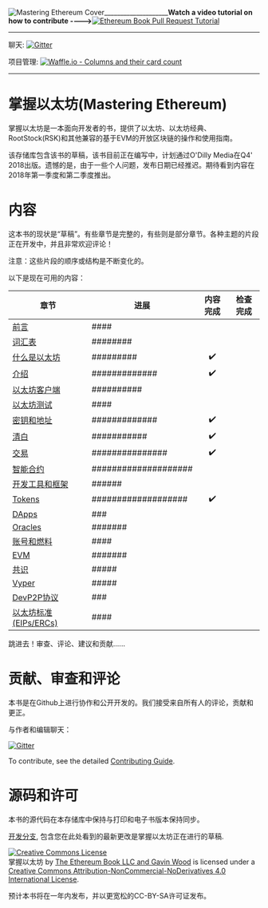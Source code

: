 ![Mastering Ethereum Cover](images/cover_thumb.png)____________________**Watch a video tutorial on how to contribute ---->**[![Ethereum Book Pull Request Tutorial](https://img.youtube.com/vi/IBYHohWm_5w/1.jpg)](https://www.youtube.com/watch?v=IBYHohWm_5w)
<hr/>

聊天: [![Gitter](https://github.com/ethereumbook/ethereumbook/blob/develop/images/chat-on-gitter.svg)](https://gitter.im/ethereumbook/Lobby)

项目管理: [![Waffle.io - Columns and their card count](https://badge.waffle.io/ethereumbook/ethereumbook.svg?columns=all)](https://waffle.io/ethereumbook/ethereumbook)
<hr/>

# 掌握以太坊(Mastering Ethereum)

掌握以太坊是一本面向开发者的书，提供了以太坊、以太坊经典、RootStock(RSK)和其他兼容的基于EVM的开放区块链的操作和使用指南。

该存储库包含该书的草稿，该书目前正在编写中，计划通过O'Dilly Media在Q4' 2018出版。遗憾的是，由于一些个人问题，发布日期已经推迟。期待看到内容在2018年第一季度和第二季度推出。

# 内容

这本书的现状是“草稿”。有些章节是完整的，有些则是部分章节。各种主题的片段正在开发中，并且非常欢迎评论！

注意：这些片段的顺序或结构是不断变化的。

以下是现在可用的内容：

| 章节 | 进展 | 内容完成 | 检查完成 |
|-------|------|:------:|:------:|
| [前言](preface.asciidoc) | #### |||
| [词汇表](glossary.asciidoc) | ######## |||
| [什么是以太坊](what-is.asciidoc) | ######### | :heavy_check_mark: ||
| [介绍](intro.asciidoc) | ############# | :heavy_check_mark: ||
| [以太坊客户端](clients.asciidoc) | ########## |||
| [以太坊测试](ethereum-testnets.asciidoc) | #### |||
| [密钥和地址](keys-addresses.asciidoc) | ############# | :heavy_check_mark: ||
| [清白](wallets.asciidoc) | ########### | :heavy_check_mark: ||
| [交易](transactions.asciidoc) | ############### | :heavy_check_mark: ||
| [智能合约](smart-contracts.asciidoc) | #################### |||
| [开发工具和框架](dev-tools.asciidoc) | ###### |||
| [Tokens](tokens.asciidoc) | ################### | :heavy_check_mark: ||
| [DApps](dapps.asciidoc) | ### |||
| [Oracles](oracles.asciidoc) | ####### |||
| [账号和燃料](gas.asciidoc) | #### |||
| [EVM](evm.asciidoc) | ####### |||
| [共识](consensus.asciidoc) | ##### |||
| [Vyper](vyper.asciidoc) | ##### |||
| [DevP2P协议](devp2p-protocol.asciidoc) | ### |||
| [以太坊标准(EIPs/ERCs)](standards-eip-erc.asciidoc) | #### |||


跳进去！审查、评论、建议和贡献......

# 贡献、审查和评论

本书是在Github上进行协作和公开开发的。我们接受来自所有人的评论，贡献和更正。

与作者和编辑聊天：

[![Gitter](https://github.com/ethereumbook/ethereumbook/blob/develop/images/chat-on-gitter.svg)](https://gitter.im/ethereumbook/Lobby)

To contribute, see the detailed [Contributing Guide](CONTRIBUTING.md).

# 源码和许可

本书的源代码在本存储库中保持与打印和电子书版本保持同步。

[开发分支](https://github.com/ethereumbook/ethereumbook/tree/develop), 包含您在此处看到的最新更改是掌握以太坊正在进行的草稿.

<a rel="license" href="http://creativecommons.org/licenses/by-nc-nd/4.0/"><img alt="Creative Commons License" style="border-width:0" src="https://i.creativecommons.org/l/by-nc-nd/4.0/88x31.png" /></a><br /><span xmlns:dct="http://purl.org/dc/terms/" property="dct:title">掌握以太坊</span> by <a xmlns:cc="http://creativecommons.org/ns#" href="https://antonopoulos.com/" property="cc:attributionName" rel="cc:attributionURL">The Ethereum Book LLC and Gavin Wood</a> is licensed under a <a rel="license" href="http://creativecommons.org/licenses/by-nc-nd/4.0/">Creative Commons Attribution-NonCommercial-NoDerivatives 4.0 International License</a>.

预计本书将在一年内发布，并以更宽松的CC-BY-SA许可证发布。
